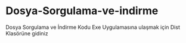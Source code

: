 # Dosya-Sorgulama-ve-indirme
Dosya Sorgulama ve İndirme Kodu
Exe Uygulamasına ulaşmak için Dist Klasörüne gidiniz

